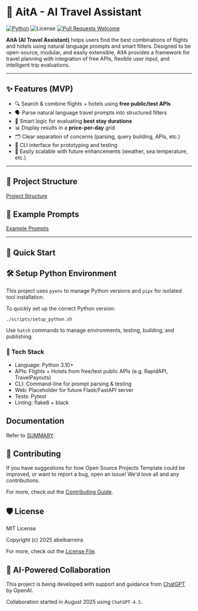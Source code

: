 # 🧳 AitA - AI Travel Assistant

[![Python](https://img.shields.io/badge/python-3.10-yellow)](https://www.python.org/downloads/release/python-31012/)
![License](https://img.shields.io/github/license/abelbarreira/CppProjectTemplate)
[![Pull Requests Welcome](https://img.shields.io/badge/pull%20requests-welcome-brightgreen.svg)](https://github.com/abelbarreira/aita/blob/main/.github/CONTRIBUTING.md)

**AitA (AI Travel Assistant)** helps users find the best combinations of flights and hotels using natural language prompts and smart filters. Designed to be open-source, modular, and easily extensible, AitA provides a framework for travel planning with integration of free APIs, flexible user input, and intelligent trip evaluations.

---

## ✨ Features (MVP)

- 🔍 Search & combine flights + hotels using **free public/test APIs**
- 🗣️ Parse natural language travel prompts into structured filters
- 🧠 Smart logic for evaluating **best stay durations**
- 📊 Display results in a **price-per-day** grid
- 🗂️ Clear separation of concerns (parsing, query building, APIs, etc.)
- 💬 CLI interface for prototyping and testing
- 🌱 Easily scalable with future enhancements (weather, sea temperature, etc.)

---

## 🔧 Project Structure

[Project Structure](docs/project_structure.md)

## 🧠 Example Prompts

[Example Prompts](docs/example_prompts.md)

---

## 🚀 Quick Start

## 🛠 Setup Python Environment

This project uses `pyenv` to manage Python versions and `pipx` for isolated tool installation.

To quickly set up the correct Python version:

```bash
./scripts/setup_python.sh
```

Use `hatch` commands to manage environments, testing, building, and publishing.

### 🧰 Tech Stack

- Language: Python 3.10+
- APIs: Flights + Hotels from free/test public APIs (e.g. RapidAPI, TravelPayouts)
- CLI: Command-line for prompt parsing & testing
- Web: Placeholder for future Flask/FastAPI server
- Tests: Pytest
- Linting: flake8 + black

## Documentation

Refer to [SUMMARY](docs/SUMMARY.md).

## 🤝 Contributing

If you have suggestions for how Open Source Projects Template could be improved, or want to report a bug, open an issue! We'd love all and any contributions.

For more, check out the [Contributing Guide](.github/CONTRIBUTING.md).

## 🛡️ License

MIT License

Copyright (c) 2025 abelbarreira

For more, check out the [License File](LICENSE).

## 🤖 AI-Powered Collaboration

This project is being developed with support and guidance from [ChatGPT](https://chatgpt.com/) by OpenAI.

Collaboration started in August 2025 using `ChatGPT-4.5`.

